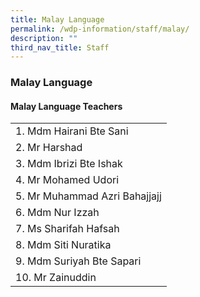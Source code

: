 ```yaml
---
title: Malay Language
permalink: /wdp-information/staff/malay/
description: ""
third_nav_title: Staff
---
```

### **Malay Language**

#### **Malay Language Teachers**

|  |
|---|
| 1. Mdm Hairani Bte Sani |
| 2. Mr Harshad |
| 3. Mdm Ibrizi Bte Ishak |
| 4. Mr Mohamed Udori |
| 5. Mr Muhammad Azri Bahajjajj| 
| 6. Mdm Nur Izzah |
| 7. Ms Sharifah Hafsah |
| 8. Mdm Siti Nuratika |
| 9. Mdm Suriyah Bte Sapari |
| 10. Mr Zainuddin |